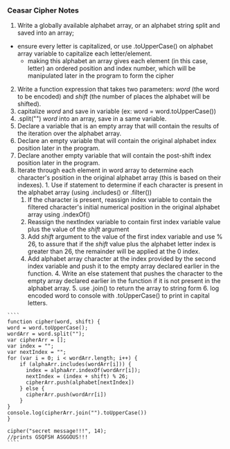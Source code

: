 ### Ceasar Cipher Notes

1. Write a globally available alphabet array, or an alphabet string split and saved into an array;
  - ensure every letter is capitalized, or use .toUpperCase() on alphabet array variable to capitalize each letter/element.
    - making this alphabet an array gives each element (in this case, letter) an ordered position and index number, which will be manipulated later in the program to form the cipher
2. Write a function expression that takes two parameters: *word* (the word to be encoded) and *shift* (the number of places the alphabet will be shifted).
  1. capitalize *word* and save in variable (ex: word = word.toUpperCase())
  2. .split("") *word* into an array, save in a same variable.
  3. Declare a variable that is an empty array that will contain the results of the iteration over the alphabet array.
  4. Declare an empty variable that will contain the original alphabet index position later in the program.
  5. Declare another empty variable that will contain the post-shift index position later in the program.
  6. Iterate through each element in word array to determine each character's position in the original alphabet array (this is based on their indexes).
    1. Use if statement to determine if each character is present in the alphabet array (using .includes() or .filter())
      1. If the character is present, reassign index variable to contain the filtered character's initial numerical position in the original alphabet array using .indexOf()
      2. Reassign the nextIndex variable to contain first index variable value plus the value of the *shift* argument
        1. Add *shift* argument to the value of the first index variable and use % 26, to assure that if the *shift* value plus the alphabet letter index is greater than 26, the remainder will be applied at the 0 index.
        2. Add alphabet array character at the index provided by the second index variable and push it to the empty array declared earlier in the function.
    4. Write an else statement that pushes the character to the empty array declared earlier in the function if it is not present in the alphabet array.
    5. use .join() to return the array to string form
    6. log encoded word to console with .toUpperCase() to print in capital letters.

    ````
    function cipher(word, shift) {
    word = word.toUpperCase();
    wordArr = word.split("");
    var cipherArr = [];
    var index = "";
    var nextIndex = "";
    for (var i = 0; i < wordArr.length; i++) {
        if (alphaArr.includes(wordArr[i])) {
          index = alphaArr.indexOf(wordArr[i]);
          nextIndex = (index + shift) % 26;
          cipherArr.push(alphabet[nextIndex])
        } else {
          cipherArr.push(wordArr[i])
        }
    }
    console.log(cipherArr.join("").toUpperCase())
    }

    cipher("secret message!!!", 14);
    //prints GSQFSH ASGGOUS!!!
    ````
